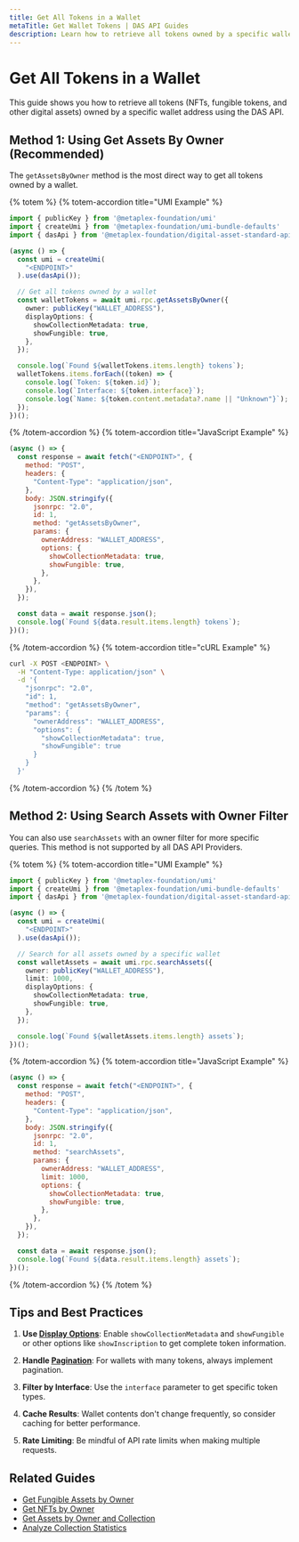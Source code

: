 ```yaml
---
title: Get All Tokens in a Wallet
metaTitle: Get Wallet Tokens | DAS API Guides
description: Learn how to retrieve all tokens owned by a specific wallet
---
```


# Get All Tokens in a Wallet

This guide shows you how to retrieve all tokens (NFTs, fungible tokens, and other digital assets) owned by a specific wallet address using the DAS API.

## Method 1: Using Get Assets By Owner (Recommended)

The `getAssetsByOwner` method is the most direct way to get all tokens owned by a wallet.

{% totem %}
{% totem-accordion title="UMI Example" %}

```typescript
import { publicKey } from '@metaplex-foundation/umi'
import { createUmi } from '@metaplex-foundation/umi-bundle-defaults'
import { dasApi } from '@metaplex-foundation/digital-asset-standard-api'

(async () => {
  const umi = createUmi(
    "<ENDPOINT>"
  ).use(dasApi());

  // Get all tokens owned by a wallet
  const walletTokens = await umi.rpc.getAssetsByOwner({
    owner: publicKey("WALLET_ADDRESS"),
    displayOptions: {
      showCollectionMetadata: true,
      showFungible: true,
    },
  });

  console.log(`Found ${walletTokens.items.length} tokens`);
  walletTokens.items.forEach((token) => {
    console.log(`Token: ${token.id}`);
    console.log(`Interface: ${token.interface}`);
    console.log(`Name: ${token.content.metadata?.name || "Unknown"}`);
  });
})();
```

{% /totem-accordion %}
{% totem-accordion title="JavaScript Example" %}

```javascript
(async () => {
  const response = await fetch("<ENDPOINT>", {
    method: "POST",
    headers: {
      "Content-Type": "application/json",
    },
    body: JSON.stringify({
      jsonrpc: "2.0",
      id: 1,
      method: "getAssetsByOwner",
      params: {
        ownerAddress: "WALLET_ADDRESS",
        options: {
          showCollectionMetadata: true,
          showFungible: true,
        },
      },
    }),
  });

  const data = await response.json();
  console.log(`Found ${data.result.items.length} tokens`);
})();
```

{% /totem-accordion %}
{% totem-accordion title="cURL Example" %}

```bash
curl -X POST <ENDPOINT> \
  -H "Content-Type: application/json" \
  -d '{
    "jsonrpc": "2.0",
    "id": 1,
    "method": "getAssetsByOwner",
    "params": {
      "ownerAddress": "WALLET_ADDRESS",
      "options": {
        "showCollectionMetadata": true,
        "showFungible": true
      }
    }
  }'
```

{% /totem-accordion %}
{% /totem %}

## Method 2: Using Search Assets with Owner Filter

You can also use `searchAssets` with an owner filter for more specific queries. This method is not supported by all DAS API Providers.

{% totem %}
{% totem-accordion title="UMI Example" %}

```typescript
import { publicKey } from '@metaplex-foundation/umi'
import { createUmi } from '@metaplex-foundation/umi-bundle-defaults'
import { dasApi } from '@metaplex-foundation/digital-asset-standard-api'

(async () => {
  const umi = createUmi(
    "<ENDPOINT>"
  ).use(dasApi());

  // Search for all assets owned by a specific wallet
  const walletAssets = await umi.rpc.searchAssets({
    owner: publicKey("WALLET_ADDRESS"),
    limit: 1000,
    displayOptions: {
      showCollectionMetadata: true,
      showFungible: true,
    },
  });

  console.log(`Found ${walletAssets.items.length} assets`);
})();
```

{% /totem-accordion %}
{% totem-accordion title="JavaScript Example" %}

```javascript
(async () => {
  const response = await fetch("<ENDPOINT>", {
    method: "POST",
    headers: {
      "Content-Type": "application/json",
    },
    body: JSON.stringify({
      jsonrpc: "2.0",
      id: 1,
      method: "searchAssets",
      params: {
        ownerAddress: "WALLET_ADDRESS",
        limit: 1000,
        options: {
          showCollectionMetadata: true,
          showFungible: true,
        },
      },
    }),
  });

  const data = await response.json();
  console.log(`Found ${data.result.items.length} assets`);
})();
```

{% /totem-accordion %}
{% /totem %}

## Tips and Best Practices

1. **Use [Display Options](/das-api/guides/display-options)**: Enable `showCollectionMetadata` and `showFungible` or other options like `showInscription` to get complete token information.

2. **Handle [Pagination](/das-api/guides/pagination)**: For wallets with many tokens, always implement pagination.

3. **Filter by Interface**: Use the `interface` parameter to get specific token types.

4. **Cache Results**: Wallet contents don't change frequently, so consider caching for better performance.

5. **Rate Limiting**: Be mindful of API rate limits when making multiple requests.

## Related Guides

- [Get Fungible Assets by Owner](/das-api/guides/get-fungible-assets)
- [Get NFTs by Owner](/das-api/guides/get-nfts-by-owner)
- [Get Assets by Owner and Collection](/das-api/guides/owner-and-collection)
- [Analyze Collection Statistics](/das-api/guides/collection-statistics)
